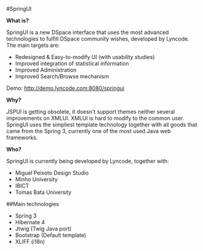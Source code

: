 #SpringUI

**What is?**

SpringUI is a new DSpace interface that uses the most advanced technologies to fulfill DSpace community wishes, developed by Lyncode. The main targets are:

* Redesigned & Easy-to-modify UI (with usability studies)
* Improved integration of statistical information
* Improved Administration
* Improved Search/Browse mechanism

Demo: http://demo.lyncode.com:8080/springui

**Why?**

JSPUI is getting obsolete, it doesn't support themes neither several improvements on XMLUI. XMLUI is hard to modify to the common user. SpringUI uses the simpliest template technology together with all goods that came from the Spring 3, currently one of the most used Java web frameworks.

**Who?**

SpringUI is currently being developed by Lyncode, together with:

* Miguel Peixoto Design Studio
* Minho University
* IBICT
* Tomas Bata University

##Main technologies

* Spring 3
* Hibernate 4
* Jtwig (Twig Java port)
* Bootstrap (Default template)
* XLIFF (i18n)
